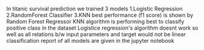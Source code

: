 In titanic survival prediction we trained 3 models 
1.Logistic Regression
2.RandomForest Classifier
3.KNN
best performance (f1 score) is shown by Random Forest Regressor 
KNN algorithm is performing best to classify positive class in the dataset
Logistice regression's algorithm doesnt work so well as all relations b/w input parameters and target would not be linear
classification report of all models are given in the jupyter notebook

